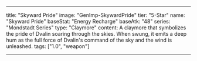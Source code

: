 ---

title: "Skyward Pride"
image: "GenImp-SkywardPride"
tier: "5-Star"
name: "Skyward Pride"
baseStat: "Energy Recharge"
baseAtk: "48"
series: "Mondstadt Series"
type: "Claymore"
content: A claymore that symbolizes the pride of Dvalin soaring through the skies. When swung, it emits a deep hum as the full force of Dvalin's command of the sky and the wind is unleashed.
tags: ["1.0", "weapon"]

---